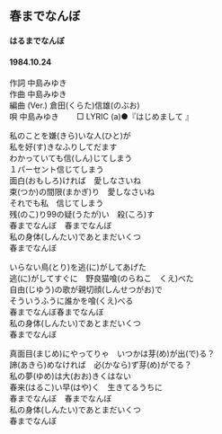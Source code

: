 ## 春までなんぼ
#### はるまでなんぼ
#### 1984.10.24
  

作詞  中島みゆき        
作曲 中島みゆき       
編曲 (Ver.)   倉田(くらた)信雄(のぶお)   
唄  中島みゆき　　
□ LYRIC (a)●『はじめまして 』  　


私のことを嫌(きら)いな人(ひと)が   
私を好(す)きなふりしてだます   
わかっていても信(しん)じてしまう   
１パーセント信じてしまう   
面白(おもしろ)ければ　愛しなさいね   
束(つか)の間限(まかぎ)り　愛しなさいね   
それでも私　信じてしまう   
残(のこ)り99の疑(うたが)い　殺(ころ)す   
春までなんぼ　春までなんぼ   
私の身体(しんたい)であとまだいくつ   
春までなんぼ   
   
いらない鳥(とり)を逃(に)がしてあげた   
逃(に)がしてすぐに　野良猫喰(のらねこ　くえ)べた   
自由(じゆう)の歌が親切顔(しんせつがお)で   
そういうふうに誰かを喰(くえ)べる   
春までなんぼ春までなんぼ   
私の身体(しんたい)であとまだいくつ   
春までなんぼ   
   
真面目(まじめ)にやってりゃ　いつかは芽(め)が出(で)る？   
諦(あきら)めなければ　必(かなら)ず芽(め)がでる？   
私の夢(ゆめ)は大(おお)きくはない   
春来(はるこ)い早(はや)く　生きてるうちに   
春までなんぼ　春までなんぼ   
私の身体(しんたい)であとまだいくつ   
春までなんぼ   